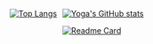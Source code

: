 <!-- ```javascript
let yoga220802 = {
    fullName: "Yoga Agustiansyah",
    gender: "Male",
    pronouns: "He" || "Him",
    code: [
        "JavaScript",
        "TypeScript",
        "Dart",
        "Go",
        "Python"
    ],
    framework: ["Flutter"],
    Library: ["React Native"],
    technologies: {
        mobileApp : [
            "Flutter",
            "React Native"
        ],
        webFrontEnd: []
    },
    currentlyStudying: [
        "React Native",
        "Flutter",
        "React",
        "Node JS",
        "Golang",
        "Python",
        "HTML 5",
        "CSS",
    ]
}
``` -->

<div style="display: flex; flex-direction: row-reverse;">

<div> 

<div style=" margin-left: 10px">

[![Yoga's GitHub stats](https://github-readme-stats.vercel.app/api?username=yoga220802&theme=dracula)](https://github.com/anuraghazra/github-readme-stats)

[![Readme Card](https://github-readme-stats.vercel.app/api/pin/?username=anuraghazra&repo=github-readme-stats)](https://github.com/anuraghazra/github-readme-stats)

</div>
</div>


<div style="display: flex; flex-direction: column;">

[![Top Langs](https://github-readme-stats.vercel.app/api/top-langs/?username=yoga220802&langs_count=10&include_all_commits=true&show_icons=true&count_private=true&theme=dracula)](https://github.com/anuraghazra/github-readme-stats)


</div>

</div>


